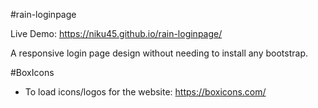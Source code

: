 #rain-loginpage

Live Demo:
https://niku45.github.io/rain-loginpage/


A responsive login page design without needing to install any bootstrap. 

#BoxIcons
- To load icons/logos for the website: https://boxicons.com/
